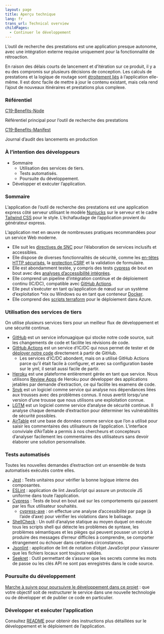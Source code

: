```yaml
---
layout: page
title: Aperçu technique
lang: fr
trans_url: Technical overview
childPages:
  - Continuer le développement
---
```

L’outil de recherche des prestations est une application presque autonome, avec une intégration externe requise uniquement pour la fonctionnalité de rétroaction.

En raison des délais courts de lancement et d’itération sur ce produit, il y a eu des compromis sur plusieurs décisions de conception. Les calculs de prestations et la logique de routage sont [étroitement liés](https://fr.wikipedia.org/wiki/Couplage_(informatique)) à l’application elle-même. Il est donc facile de mettre à jour le contenu existant, mais cela rend l’ajout de nouveaux itinéraires et prestations plus complexe.

### Référentiel

[C19-Benefits-Node](https://github.com/cds-snc/c19-benefits-node)

Référentiel principal pour l’outil de recherche des prestations

[C19-Benefits-Manifest](https://github.com/cds-snc/c19-benefits-manifest)

Journal d’audit des lancements en production

### À l’intention des développeurs

* Sommaire
  * Utilisation des services de tiers.
  * Tests automatisés.
  * Poursuite du développement.
* Développer et exécuter l’application.

### Sommaire

L’application de l’outil de recherche des prestations est une application express côté serveur utilisant le modèle [Nunjucks](https://mozilla.github.io/nunjucks/) sur le serveur et le cadre [Tailwind CSS](https://tailwindcss.com/) pour le style. L’échafaudage de l’application provient du générateur express.

L’application met en œuvre de nombreuses pratiques recommandées pour un service Web moderne.

* Elle suit les [directives de SNC](https://numerique.canada.ca/a11y/) pour l’élaboration de services inclusifs et accessibles.
* Elle dispose de diverses fonctionnalités de sécurité, comme les [en-têtes HTTP sécurisés](https://helmetjs.github.io/), la [protection CSRF](https://github.com/expressjs/csurf) et la validation de formulaire.
* Elle est abondamment testée, y compris des tests [cypress](https://www.cypress.io/) de bout en bout avec des [analyses d’accessibilité intégrées](https://github.com/avanslaars/cypress-axe).
* Elle comprend un pipeline d’intégration continue et de déploiement continu (IC/DC), compatible avec [GitHub Actions](https://github.com/features/actions).
* Elle peut s’exécuter en tant qu’application de nœud sur un système d’exploitation *nix ou Windows ou en tant que conteneur [Docker](https://docs.docker.com/install/).
* Elle comprend des [scripts terraform](https://github.com/cds-snc/c19-benefits-node/tree/master/terraform) pour le déploiement dans Azure.

### Utilisation des services de tiers

On utilise plusieurs services tiers pour un meilleur flux de développement et une sécurité continue.

* [GitHub](https://github.com/) est un service infonuagique qui stocke notre code source, suit les changements de code et facilite les révisions de code.
* [GitHub Actions](https://github.com/features/actions) est un service d’IC/DC qui nous permet de tester et de [déployer notre code](https://github.com/cds-snc/c19-benefits-node/blob/master/.github/workflows/build-deploy-dev.yml) directement à partir de GitHub.
  * Les services d’IC/DC abondent, mais on a utilisé GitHub Actions parce qu’il était facile à configurer, et avec sa configuration basée sur le yml, il serait aussi facile de partir.
* [Heroku](https://www.heroku.com/home) est une plateforme entièrement gérée en tant que service. Nous utilisons [Review Apps](https://devcenter.heroku.com/articles/github-integration-review-apps) de Heroku pour développer des applications jetables par demande d’extraction, ce qui facilite les examens de code.
* [Snyk](https://snyk.io/) est un logiciel comme service qui analyse nos dépendances liées aux trousses avec des problèmes connus. Il nous avertit lorsqu’une version d’une trousse que nous utilisons une exploitation connue.
* [LGTM](https://lgtm.com) est un logiciel comme service d’analyse de sécurité continue. Il analyse chaque demande d’extraction pour déterminer les vulnérabilités de sécurité possibles.
* [AirTable](https://airtable.com/) est une base de données comme service que l’on a utilisé pour saisir les commentaires des utilisateurs de l’application. L’interface conviviale d’AirTable a permis à nos chercheurs et concepteurs d’analyser facilement les commentaires des utilisateurs sans devoir élaborer une solution personnalisée.

### Tests automatisés

Toutes les nouvelles demandes d’extraction ont un ensemble de tests automatisés exécutés contre elles.

* [Jest](https://jestjs.io/) : Tests unitaires pour vérifier la bonne logique interne des composantes.
* [ESLint](https://eslint.org/) : application de lint JavaScript qui assure un protocole JS uniforme dans toute l’application.
* [Cypress](https://www.cypress.io/) : Tests de bout en bout axé sur les comportements qui passent par les flux utilisateur souhaités.
  * [cypress-axe](https://github.com/avanslaars/cypress-axe) : on effectue une analyse d’accessibilité par page (à l’aide d’axe) pour vérifier les violations dans le balisage.
* [ShellCheck](https://github.com/koalaman/shellcheck) : Un outil d’analyse statique au moyen duquel on exécute tous les scripts shell qui détecte les problèmes de syntaxe, les problèmes sémantiques et les pièges qui peuvent pousser un script à produire des messages d’erreur difficiles à comprendre, se comporter étrangement ou échouer dans certaines circonstances.
* [Jsonlint](https://github.com/zaach/jsonlint) : application de lint de notation d’objet JavaScript pour s’assurer que les fichiers locaux sont toujours valides.
* [Seekret](https://github.com/apuigsech/seekret) : Outil permettant de s’assurer que les secrets comme les mots de passe ou les clés API ne sont pas enregistrés dans le code source.

### Poursuite du développement

[Marche à suivre pour poursuivre le développement dans ce projet](https://docs.google.com/document/d/1JNiTEslQjt8xW7jXF--kAAeCH6uIGV12y4mAwwnitvM/edit#heading=h.2bn6wsx) : que votre objectif soit de restructurer le service dans une nouvelle technologie ou de développer et de publier ce code en particulier.

### Développer et exécuter l’application

Consultez [README](https://github.com/cds-snc/c19-benefits-node/blob/master/README.md) pour obtenir des instructions plus détaillées sur le développement et le déploiement de l’application.